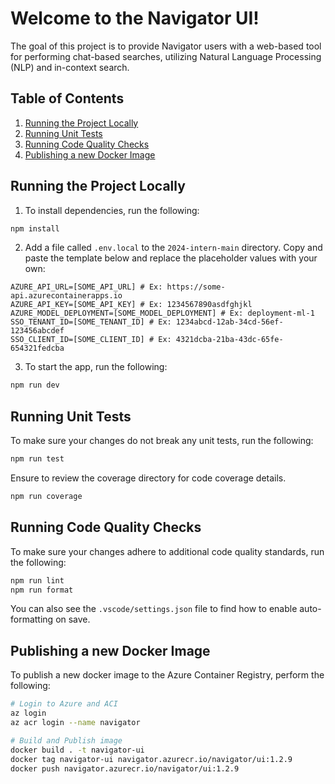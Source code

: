 # Welcome to the Navigator UI!

The goal of this project is to provide Navigator users with a web-based tool for performing chat-based searches, utilizing Natural Language Processing (NLP) and in-context search.

## Table of Contents

1. [Running the Project Locally](#running-the-project-locally)
2. [Running Unit Tests](#running-unit-tests)
3. [Running Code Quality Checks](#running-code-quality-checks)
4. [Publishing a new Docker Image](#publishing-a-new-docker-image)

## Running the Project Locally

1. To install dependencies, run the following:

```sh
npm install
```

2. Add a file called `.env.local` to the `2024-intern-main` directory. Copy and paste the template below and replace the placeholder values with your own:

```.env
AZURE_API_URL=[SOME_API_URL] # Ex: https://some-api.azurecontainerapps.io
AZURE_API_KEY=[SOME_API_KEY] # Ex: 1234567890asdfghjkl
AZURE_MODEL_DEPLOYMENT=[SOME_MODEL_DEPLOYMENT] # Ex: deployment-ml-1
SSO_TENANT_ID=[SOME_TENANT_ID] # Ex: 1234abcd-12ab-34cd-56ef-123456abcdef
SSO_CLIENT_ID=[SOME_CLIENT_ID] # Ex: 4321dcba-21ba-43dc-65fe-654321fedcba
```

3. To start the app, run the following:

```sh
npm run dev
```

## Running Unit Tests

To make sure your changes do not break any unit tests, run the following:

```sh
npm run test
```

Ensure to review the coverage directory for code coverage details.

```sh
npm run coverage
```

## Running Code Quality Checks

To make sure your changes adhere to additional code quality standards, run the following:

```sh
npm run lint
npm run format
```

You can also see the `.vscode/settings.json` file to find how to enable auto-formatting on save.

## Publishing a new Docker Image

To publish a new docker image to the Azure Container Registry, perform the following:

```sh
# Login to Azure and ACI
az login
az acr login --name navigator

# Build and Publish image
docker build . -t navigator-ui
docker tag navigator-ui navigator.azurecr.io/navigator/ui:1.2.9
docker push navigator.azurecr.io/navigator/ui:1.2.9
```
